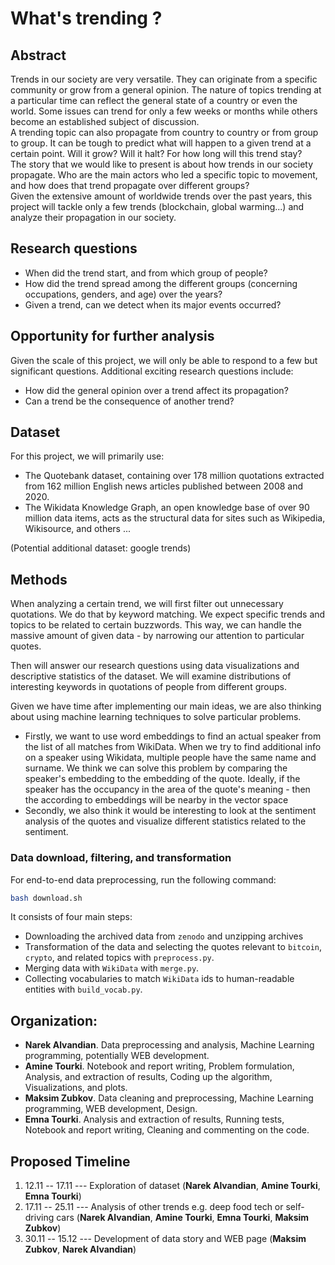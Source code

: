 # What's trending ?
 
## Abstract

Trends in our society are very versatile. They can originate from a specific community or grow from a general opinion. The nature of topics trending at a particular time can reflect the general state of a country or even the world. Some issues can trend for only a few weeks or months while others become an established subject of discussion.  
A trending topic can also propagate from country to country or from group to group. It can be tough to predict what will happen to a given trend at a certain point. Will it grow? Will it halt? For how long will this trend stay?   
The story that we would like to present is about how trends in our society propagate. Who are the main actors who led a specific topic to movement, and how does that trend propagate over different groups?  
Given the extensive amount of worldwide trends over the past years, this project will tackle only a few trends (blockchain, global warming...) and analyze their propagation in our society.


## Research questions 

- When did the trend start, and from which group of people?
- How did the trend spread among the different groups (concerning occupations, genders, and age) over the years?
- Given a trend, can we detect when its major events occurred?

## Opportunity for further analysis

Given the scale of this project, we will only be able to respond to a few but significant questions. Additional exciting research questions include: 
- How did the general opinion over a trend affect its propagation? 
- Can a trend be the consequence of another trend? 

## Dataset 

For this project, we will primarily use:
- The Quotebank dataset, containing over 178 million quotations extracted from 162 million English news articles published between 2008 and 2020. 
- The Wikidata Knowledge Graph, an open knowledge base of over 90 million data items, acts as the structural data for sites such as Wikipedia, Wikisource, and others ...  

(Potential additional dataset: google trends)


## Methods 
When analyzing a certain trend, we will first filter out unnecessary quotations. We do that by keyword matching. We expect specific trends and topics to be related to certain buzzwords. This way, we can handle the massive amount of given data - by narrowing our attention to particular quotes.

Then will answer our research questions using data visualizations and descriptive statistics of the dataset. We will examine distributions of interesting keywords in quotations of people from different groups.

Given we have time after implementing our main ideas, we are also thinking about using machine learning techniques to solve particular problems.

- Firstly, we want to use word embeddings to find an actual speaker from the list of all matches from WikiData. When we try to find additional info on a speaker using Wikidata, multiple people have the same name and surname. We think we can solve this problem by comparing the speaker's embedding to the embedding of the quote. Ideally, if the speaker has the occupancy in the area of the quote's meaning - then the according to embeddings will be nearby in the vector space
- Secondly, we also think it would be interesting to look at the sentiment analysis of the quotes and visualize different statistics related to the sentiment.


### Data download, filtering, and transformation
For end-to-end data preprocessing, run the following command:
```bash
bash download.sh
```
It consists of four main steps:
* Downloading the archived data from `zenodo` and unzipping archives
* Transformation of the data and selecting the quotes relevant to `bitcoin`, `crypto`, and related topics with `preprocess.py`.
* Merging data with `WikiData` with `merge.py`.
* Collecting vocabularies to match `WikiData` ids to human-readable entities with `build_vocab.py`.

## Organization:

- **Narek Alvandian**. Data preprocessing and analysis, Machine Learning programming, potentially WEB development.
- **Amine Tourki**. Notebook and report writing, Problem formulation, Analysis, and extraction of results, Coding up the algorithm, Visualizations, and plots.
- **Maksim Zubkov**. Data cleaning and preprocessing, Machine Learning programming, WEB development, Design.
- **Emna Tourki**. Analysis and extraction of results, Running tests, Notebook and report writing, Cleaning and commenting on the code.

## Proposed Timeline

1. 12.11 -- 17.11 --- Exploration of dataset (**Narek Alvandian**, **Amine Tourki**, **Emna Tourki**)
2. 17.11 -- 25.11 --- Analysis of other trends e.g. deep food tech or self-driving cars (**Narek Alvandian**, **Amine Tourki**, **Emna Tourki**, **Maksim Zubkov**)
3. 30.11 -- 15.12 --- Development of data story and WEB page (**Maksim Zubkov**, **Narek Alvandian**)

